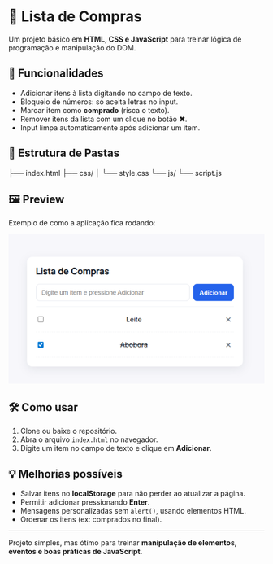 # 🛒 Lista de Compras

Um projeto básico em **HTML, CSS e JavaScript** para treinar lógica de programação e manipulação do DOM.

## 🚀 Funcionalidades

- Adicionar itens à lista digitando no campo de texto.  
- Bloqueio de números: só aceita letras no input.  
- Marcar item como **comprado** (risca o texto).  
- Remover itens da lista com um clique no botão **✖**.  
- Input limpa automaticamente após adicionar um item.

## 📂 Estrutura de Pastas

├── index.html
├── css/
│ └── style.css 
└── js/
└── script.js 


## 🖼️ Preview

Exemplo de como a aplicação fica rodando:

![Preview da Lista de Compras](projeto-lista-compra.png)

## 🛠️ Como usar

1. Clone ou baixe o repositório.  
2. Abra o arquivo `index.html` no navegador.  
3. Digite um item no campo de texto e clique em **Adicionar**.  

## 💡 Melhorias possíveis

- Salvar itens no **localStorage** para não perder ao atualizar a página.  
- Permitir adicionar pressionando **Enter**.  
- Mensagens personalizadas sem `alert()`, usando elementos HTML.  
- Ordenar os itens (ex: comprados no final).  

---

Projeto simples, mas ótimo para treinar **manipulação de elementos, eventos e boas práticas de JavaScript**.  

